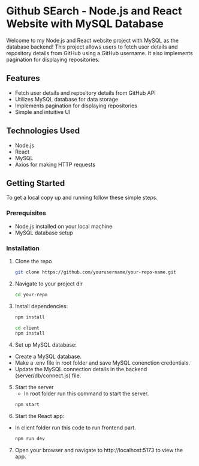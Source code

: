 
# Github SEarch - Node.js and React Website with MySQL Database

Welcome to my Node.js and React website project with MySQL as the database backend! This project allows users to fetch user details and repository details from GitHub using a GitHub username. It also implements pagination for displaying repositories.

## Features

- Fetch user details and repository details from GitHub API
- Utilizes MySQL database for data storage
- Implements pagination for displaying repositories
- Simple and intuitive UI

## Technologies Used

- Node.js
- React
- MySQL
- Axios for making HTTP requests

## Getting Started

To get a local copy up and running follow these simple steps.

### Prerequisites

- Node.js installed on your local machine
- MySQL database setup

### Installation

1. Clone the repo
   ```sh
   git clone https://github.com/yourusername/your-repo-name.git

2. Navigate to your project dir
    ```sh
    cd your-repo
3. Install dependencies:
    
    ```sh
    npm install

    cd client
    npm install

    
4. Set up MySQL database:
* Create a MySQL database.
* Make a .env file in root folder and save MySQL conenction credentials.
* Update the MySQL connection details in the backend (server/db/connect.js) file.

5. Start the server
    * In root folder run this command to start the server.
    ```sh
    npm start

6. Start the React app:
* In client folder run this code to run frontend part.
    ```sh
    npm run dev

7. Open your browser and navigate to http://localhost:5173 to view the app.
